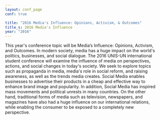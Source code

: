 ```yaml
---
layout: conf_page
conf: true

title: "2016 Media's Influence: Opinions, Activism, & Outcomes"
title_s: 2016 Media's Influence
year: "2016"
---
```

This year's conference topic will be Media’s Influence: Opinions, Activism, and Outcomes. In modern society, media has a huge impact on the world's politics, businesses, and social dialogue. The 2016 UNIS-UN international student conference will examine the influence of media on perspectives, actions, and social changes in today's society. We seek to explore topics such as propaganda in media, media's role in social reform, and raising awareness, as well as the trends media creates. Social Media enables businesses to advertise their products in a cheap and effective way to enhance brand image and popularity. In addition, Social Media has inspired mass movements and political unrests in many countries. On the other hand, traditional forms of media such as television, newspapers, and magazines have also had a huge influence on our international relations, while enabling the consumer to be exposed to a completely new perspective.
